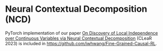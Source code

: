 # Neural Contextual Decomposition (NCD)

PyTorch implementation of our paper [On Discovery of Local Independence over Continuous Variables via Neural Contextual Decomposition](https://openreview.net/forum?id=-aFd28Uy9td) (CLeaR 2023) is included in https://github.com/iwhwang/Fine-Grained-Causal-RL.
